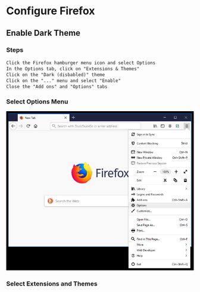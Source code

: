 # Configure Firefox
## Enable Dark Theme
### Steps
```
Click the Firefox hamburger menu icon and select Options
In the Options tab, click on "Extensions & Themes"
Click on the "Dark (disbabled)" theme
Click on the "..." menu and select "Enable"
Close the "Add ons" and "Options" tabs
```
### Select Options Menu
![](images/FirefoxDarkMode-001.PNG)
### Select Extensions and Themes
